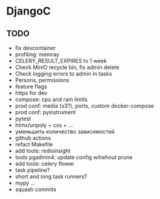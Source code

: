 # DjangoC

## TODO
- fix devcontainer
- profiling: memray
- CELERY_RESULT_EXPIRES to 1 week
- Check MiniO recycle bin, fix admin delete
- Check logging errors to admin in tasks
- Persons, permissions
- feature flags
- https for dev
- compose: cpu and ram limits
- prod conf: media (s3?), ports, custom docker-compose
- prod conf: pyinstrument
- pytest
- htmx/unpoly + css + ...
- уменьшить количество зависимостей
- github actions
- refact Makefile
- add tools: redisinsight
- tools pgadmin4: update config witwhout prune
- add tools: celery flower
- task pipeline?
- short and long task runners?
- mypy
  ...
- squash commits
